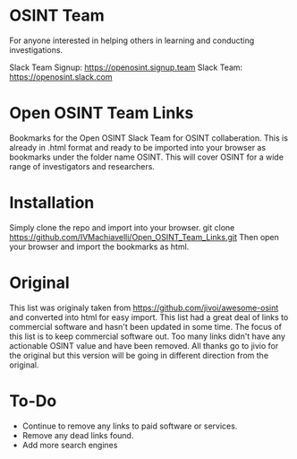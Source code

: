 # OSINT Team
For anyone interested in helping others in learning and conducting investigations.

Slack Team Signup: https://openosint.signup.team
Slack Team: https://openosint.slack.com

# Open OSINT Team Links
Bookmarks for the Open OSINT Slack Team for OSINT collaberation. This is already in .html format and ready to be imported into your browser as bookmarks under the folder name OSINT. This will cover OSINT for a wide range of investigators and researchers.  

# Installation
Simply clone the repo and import into your browser.
git clone https://github.com/IVMachiavelli/Open_OSINT_Team_Links.git
Then open your browser and import the bookmarks as html.

# Original
This list was originaly taken from https://github.com/jivoi/awesome-osint and converted into html for easy import. This list had a great deal of links to commercial software and hasn't been updated in some time. The focus of this list is to keep commercial software out. Too many links didn't have any actionable OSINT value and have been removed. All thanks go to jivio for the original but this version will be going in different direction from the original.

# To-Do
- Continue to remove any links to paid software or services.
- Remove any dead links found.
- Add more search engines




